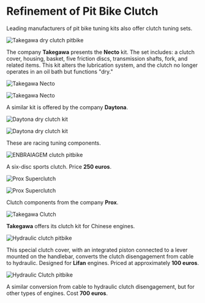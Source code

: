 # Refinement of Pit Bike Clutch

Leading manufacturers of pit bike tuning kits also offer clutch tuning sets.

![Takegawa dry clutch pitbike](../../../static/img/32e4d1.jpg "Takegawa dry clutch pitbike")

The company **Takegawa** presents the **Necto** kit. The set includes: a clutch cover, housing, basket, five friction discs, transmission shafts, fork, and related items. This kit alters the lubrication system, and the clutch no longer operates in an oil bath but functions "dry."

![Takegawa Necto](../../../static/img/567dc7.jpg "Takegawa Necto")

![Takegawa Necto](../../../static/img/d54d03.jpg "Takegawa Necto")

A similar kit is offered by the company **Daytona**.

![Daytona dry clutch kit](../../../static/img/572a49.jpg "Daytona dry clutch kit")

![Daytona dry clutch kit](../../../static/img/c3f302.jpg "Daytona dry clutch kit")

These are racing tuning components.

![ENBRAIAGEM clutch pitbike](../../../static/img/f27419.jpg "ENBRAIAGEM clutch pitbike")

A six-disc sports clutch. Price **250 euros**.

![Prox Superclutch](../../../static/img/767403.jpg "Prox Superclutch")

![Prox Superclutch](../../../static/img/64066c.jpg "Prox Superclutch")

Clutch components from the company **Prox**.

![Takegawa Clutch](../../../static/img/22422e.jpg "Takegawa Clutch")

**Takegawa** offers its clutch kit for Chinese engines.

![Hydraulic clutch pitbike](../../../static/img/961f1f.jpg "Hydraulic clutch pitbike")

This special clutch cover, with an integrated piston connected to a lever mounted on the handlebar, converts the clutch disengagement from cable to hydraulic. Designed for **Lifan** engines. Priced at approximately **100 euros**.

![Hydraulic Clutch pitbike](../../../static/img/7bf852.jpg "Hydraulic Clutch pitbike")

A similar conversion from cable to hydraulic clutch disengagement, but for other types of engines. Cost **700 euros**.
